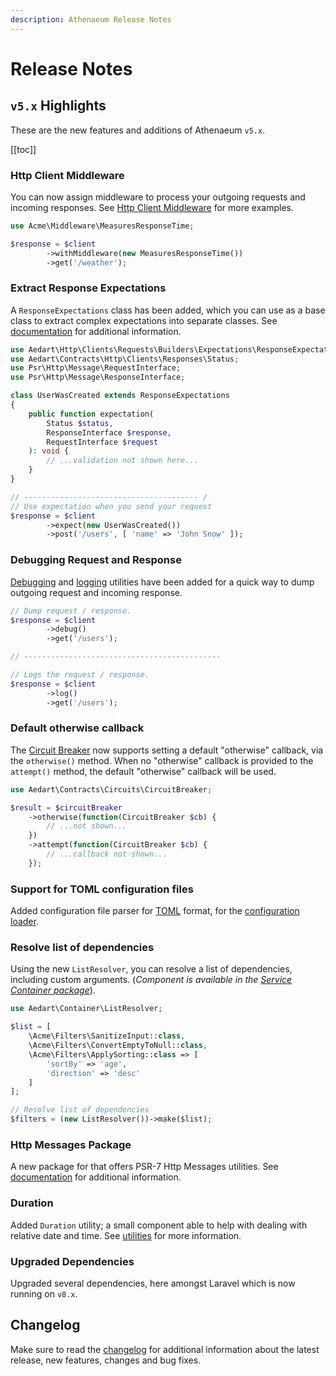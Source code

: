 ```yaml
---
description: Athenaeum Release Notes
---
```


# Release Notes

## `v5.x` Highlights

These are the new features and additions of Athenaeum `v5.x`.

[[toc]]

### Http Client Middleware

You can now assign middleware to process your outgoing requests and incoming responses. 
See [Http Client Middleware](./http/clients/methods/middleware) for more examples.

```php
use Acme\Middleware\MeasuresResponseTime;

$response = $client
        ->withMiddleware(new MeasuresResponseTime())
        ->get('/weather');
```

### Extract Response Expectations

A `ResponseExpectations` class has been added, which you can use as a base class to extract complex expectations into separate classes.
See [documentation](./http/clients/methods/expectations) for additional information.

```php
use Aedart\Http\Clients\Requests\Builders\Expectations\ResponseExpectation;
use Aedart\Contracts\Http\Clients\Responses\Status;
use Psr\Http\Message\RequestInterface;
use Psr\Http\Message\ResponseInterface;

class UserWasCreated extends ResponseExpectations
{
    public function expectation(
        Status $status,
        ResponseInterface $response,
        RequestInterface $request
    ): void {
        // ...validation not shown here...
    }
}

// --------------------------------------- /
// Use expectation when you send your request
$response = $client
        ->expect(new UserWasCreated())
        ->post('/users', [ 'name' => 'John Snow' ]);
```

### Debugging Request and Response

[Debugging](./http/clients/methods/debugging) and [logging](./http/clients/methods/logging) utilities have been added for a quick way to dump outgoing request and incoming response.

```php
// Dump request / response.
$response = $client
        ->debug()
        ->get('/users');

// --------------------------------------------

// Logs the request / response.
$response = $client
        ->log()
        ->get('/users');
```

### Default otherwise callback

The [Circuit Breaker](./circuits) now supports setting a default "otherwise" callback, via the `otherwise()` method.
When no "otherwise" callback is provided to the `attempt()` method, the default "otherwise" callback will be used.

```php
use Aedart\Contracts\Circuits\CircuitBreaker;

$result = $circuitBreaker
    ->otherwise(function(CircuitBreaker $cb) {
        // ...not shown...
    })
    ->attempt(function(CircuitBreaker $cb) {
        // ...callback not shown...
    });
```

### Support for TOML configuration files

Added configuration file parser for [TOML](https://en.wikipedia.org/wiki/TOML) format, for the [configuration loader](./config).

### Resolve list of dependencies

Using the new `ListResolver`, you can resolve a list of dependencies, including custom arguments.
(_Component is available in the [Service Container package](./container/list-resolver.md)_).

```php
use Aedart\Container\ListResolver;

$list = [
    \Acme\Filters\SanitizeInput::class,
    \Acme\Filters\ConvertEmptyToNull::class,
    \Acme\Filters\ApplySorting::class => [
        'sortBy' => 'age',
        'direction' => 'desc'
    ]
];

// Resolve list of dependencies
$filters = (new ListResolver())->make($list);
```

### Http Messages Package

A new package for that offers PSR-7 Http Messages utilities.
See [documentation](./http/messages) for additional information.

### Duration

Added `Duration` utility; a small component able to help with dealing with relative date and time. 
See [utilities](./utils/duration) for more information.

### Upgraded Dependencies

Upgraded several dependencies, here amongst Laravel which is now running on `v8.x`.

## Changelog

Make sure to read the [changelog](https://github.com/aedart/athenaeum/blob/master/CHANGELOG.md) for additional information about the latest release, new features, changes and bug fixes. 

